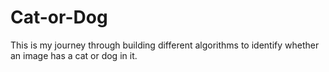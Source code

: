 # Cat-or-Dog
This is my journey through building different algorithms to identify whether an image has a cat or dog in it. 
